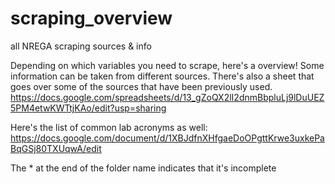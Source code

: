 # scraping_overview
all NREGA scraping sources &amp; info 

Depending on which variables you need to scrape, here's a overview! Some information can be taken from different sources. There's also a sheet that goes over some of the sources that have been previously used. 
https://docs.google.com/spreadsheets/d/13_gZoQX2lI2dnmBbpluLj9lDuUEZ5PM4etwKWTtjKAo/edit?usp=sharing

Here's the list of common lab acronyms as well: 
https://docs.google.com/document/d/1XBJdfnXHfgaeDoOPgttKrwe3uxkePaBqGSj80TXUqwA/edit

The * at the end of the folder name indicates that it's incomplete
